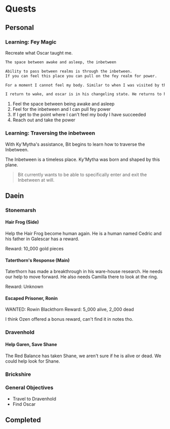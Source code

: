 # Quests

## Personal

### Learning: Fey Magic

Recreate what Oscar taught me.

``` md
The space between awake and asleep, the inbetween

Ability to pass between realms is through the inbetween.
If you can feel this place you can pull on the fey realm for power.

For a moment I cannot feel my body. Similar to when I was visited by the fateweaver. I hear 'youre already there' in an echoed state. 'All you need to do is reach out and take it'. Another voice joins and says 'take it.' in a voice that is not the fateweavers.

I return to wake, and oscar is in his changeling state. He returns to human state very tired.
```

1. Feel the space between being awake and asleep
2. Feel for the inbetween and I can pull fey power
3. If I get to the point where I can't feel my body I have succeeded
4. Reach out and take the power

### Learning: Traversing the inbetween

With Ky'Mytha's assistance, Bit begins to learn how to traverse the Inbetween.

The Inbetween is a timeless place.
Ky'Mytha was born and shaped by this plane.

> Bit currently wants to be able to specifically enter
> and exit the Inbetween at will.

## Daein

### Stonemarsh

#### Hair Frog (Side)

Help the Hair Frog become human again.
He is a human named Cedric and his father in Galescar has a reward.

Reward: 10_000 gold pieces

#### Taterthorn's Response (Main)

Taterthorn has made a breakthrough in his ware-house research.
He needs our help to move forward. He also needs Camilla there to look at the ring.

Reward: Unknown

#### Escaped Prisoner, Ronin

WANTED: Rowin Blackthorn
Reward: 5_000 alive, 2_000 dead

I think Ozen offered a bonus reward, can't find it in notes tho.

### Dravenhold

#### Help Garen, Save Shane

The Red Balance has taken Shane, we aren't sure if he is alive or dead.
We could help look for Shane.

### Brickshire

### General Objectives

- Travel to Dravenhold
- Find Oscar

## Completed
